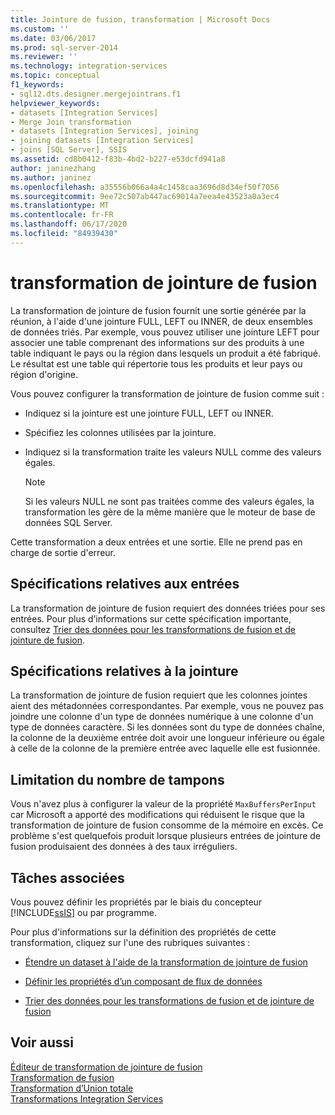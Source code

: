 ```yaml
---
title: Jointure de fusion, transformation | Microsoft Docs
ms.custom: ''
ms.date: 03/06/2017
ms.prod: sql-server-2014
ms.reviewer: ''
ms.technology: integration-services
ms.topic: conceptual
f1_keywords:
- sql12.dts.designer.mergejointrans.f1
helpviewer_keywords:
- datasets [Integration Services]
- Merge Join transformation
- datasets [Integration Services], joining
- joining datasets [Integration Services]
- joins [SQL Server], SSIS
ms.assetid: cd8b0412-f83b-4bd2-b227-e53dcfd941a8
author: janinezhang
ms.author: janinez
ms.openlocfilehash: a35556b066a4a4c1458caa3696d8d34ef50f7056
ms.sourcegitcommit: 9ee72c507ab447ac69014a7eea4e43523a0a3ec4
ms.translationtype: MT
ms.contentlocale: fr-FR
ms.lasthandoff: 06/17/2020
ms.locfileid: "84939430"
---
```

# <a name="merge-join-transformation"></a>transformation de jointure de fusion
  La transformation de jointure de fusion fournit une sortie générée par la réunion, à l'aide d'une jointure FULL, LEFT ou INNER, de deux ensembles de données triés. Par exemple, vous pouvez utiliser une jointure LEFT pour associer une table comprenant des informations sur des produits à une table indiquant le pays ou la région dans lesquels un produit a été fabriqué. Le résultat est une table qui répertorie tous les produits et leur pays ou région d'origine.  
  
 Vous pouvez configurer la transformation de jointure de fusion comme suit :  
  
-   Indiquez si la jointure est une jointure FULL, LEFT ou INNER.  
  
-   Spécifiez les colonnes utilisées par la jointure.  
  
-   Indiquez si la transformation traite les valeurs NULL comme des valeurs égales.  
  
    > [!NOTE]  
    >  Si les valeurs NULL ne sont pas traitées comme des valeurs égales, la transformation les gère de la même manière que le moteur de base de données SQL Server.  
  
 Cette transformation a deux entrées et une sortie. Elle ne prend pas en charge de sortie d'erreur.  
  
## <a name="input-requirements"></a>Spécifications relatives aux entrées  
 La transformation de jointure de fusion requiert des données triées pour ses entrées. Pour plus d’informations sur cette spécification importante, consultez [Trier des données pour les transformations de fusion et de jointure de fusion](sort-data-for-the-merge-and-merge-join-transformations.md).  
  
## <a name="join-requirements"></a>Spécifications relatives à la jointure  
 La transformation de jointure de fusion requiert que les colonnes jointes aient des métadonnées correspondantes. Par exemple, vous ne pouvez pas joindre une colonne d'un type de données numérique à une colonne d'un type de données caractère. Si les données sont du type de données chaîne, la colonne de la deuxième entrée doit avoir une longueur inférieure ou égale à celle de la colonne de la première entrée avec laquelle elle est fusionnée.  
  
## <a name="buffer-throttling"></a>Limitation du nombre de tampons  
 Vous n'avez plus à configurer la valeur de la propriété `MaxBuffersPerInput` car Microsoft a apporté des modifications qui réduisent le risque que la transformation de jointure de fusion consomme de la mémoire en excès. Ce problème s'est quelquefois produit lorsque plusieurs entrées de jointure de fusion produisaient des données à des taux irréguliers.  
  
## <a name="related-tasks"></a>Tâches associées  
 Vous pouvez définir les propriétés par le biais du concepteur [!INCLUDE[ssIS](../../../includes/ssis-md.md)] ou par programme.  
  
 Pour plus d'informations sur la définition des propriétés de cette transformation, cliquez sur l'une des rubriques suivantes :  
  
-   [Étendre un dataset à l'aide de la transformation de jointure de fusion](merge-join-transformation.md)  
  
-   [Définir les propriétés d’un composant de flux de données](../set-the-properties-of-a-data-flow-component.md)  
  
-   [Trier des données pour les transformations de fusion et de jointure de fusion](sort-data-for-the-merge-and-merge-join-transformations.md)  
  
## <a name="see-also"></a>Voir aussi  
 [Éditeur de transformation de jointure de fusion](../../merge-join-transformation-editor.md)   
 [Transformation de fusion](merge-transformation.md)   
 [Transformation d’Union totale](union-all-transformation.md)   
 [Transformations Integration Services](integration-services-transformations.md)  
  
  
